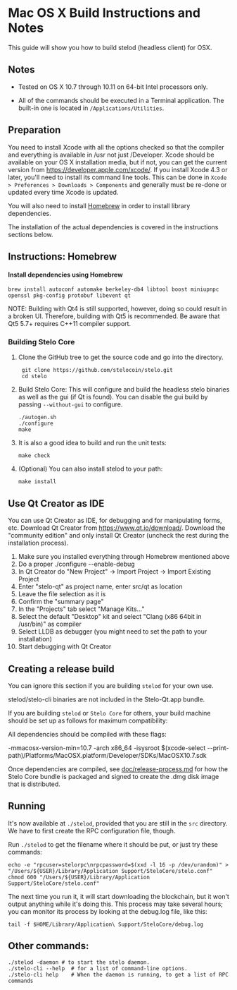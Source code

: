 Mac OS X Build Instructions and Notes
====================================
This guide will show you how to build stelod (headless client) for OSX.

Notes
-----

* Tested on OS X 10.7 through 10.11 on 64-bit Intel processors only.

* All of the commands should be executed in a Terminal application. The
built-in one is located in `/Applications/Utilities`.

Preparation
-----------

You need to install Xcode with all the options checked so that the compiler
and everything is available in /usr not just /Developer. Xcode should be
available on your OS X installation media, but if not, you can get the
current version from https://developer.apple.com/xcode/. If you install
Xcode 4.3 or later, you'll need to install its command line tools. This can
be done in `Xcode > Preferences > Downloads > Components` and generally must
be re-done or updated every time Xcode is updated.

You will also need to install [Homebrew](http://brew.sh) in order to install library
dependencies.

The installation of the actual dependencies is covered in the instructions
sections below.

Instructions: Homebrew
----------------------

#### Install dependencies using Homebrew

    brew install autoconf automake berkeley-db4 libtool boost miniupnpc openssl pkg-config protobuf libevent qt

NOTE: Building with Qt4 is still supported, however, doing so could result in a broken UI. Therefore, building with Qt5 is recommended. Be aware that Qt5 5.7+ requires C++11 compiler support.

### Building Stelo Core

1. Clone the GitHub tree to get the source code and go into the directory.

        git clone https://github.com/stelocoin/stelo.git
        cd stelo

2.  Build Stelo Core:
    This will configure and build the headless stelo binaries as well as the gui (if Qt is found).
    You can disable the gui build by passing `--without-gui` to configure.

        ./autogen.sh
        ./configure
        make

3.  It is also a good idea to build and run the unit tests:

        make check

4.  (Optional) You can also install stelod to your path:

        make install

Use Qt Creator as IDE
------------------------
You can use Qt Creator as IDE, for debugging and for manipulating forms, etc.
Download Qt Creator from https://www.qt.io/download/. Download the "community edition" and only install Qt Creator (uncheck the rest during the installation process).

1. Make sure you installed everything through Homebrew mentioned above
2. Do a proper ./configure --enable-debug
3. In Qt Creator do "New Project" -> Import Project -> Import Existing Project
4. Enter "stelo-qt" as project name, enter src/qt as location
5. Leave the file selection as it is
6. Confirm the "summary page"
7. In the "Projects" tab select "Manage Kits..."
8. Select the default "Desktop" kit and select "Clang (x86 64bit in /usr/bin)" as compiler
9. Select LLDB as debugger (you might need to set the path to your installation)
10. Start debugging with Qt Creator

Creating a release build
------------------------
You can ignore this section if you are building `stelod` for your own use.

stelod/stelo-cli binaries are not included in the Stelo-Qt.app bundle.

If you are building `stelod` or `Stelo Core` for others, your build machine should be set up
as follows for maximum compatibility:

All dependencies should be compiled with these flags:

 -mmacosx-version-min=10.7
 -arch x86_64
 -isysroot $(xcode-select --print-path)/Platforms/MacOSX.platform/Developer/SDKs/MacOSX10.7.sdk

Once dependencies are compiled, see [doc/release-process.md](release-process.md) for how the Stelo Core
bundle is packaged and signed to create the .dmg disk image that is distributed.

Running
-------

It's now available at `./stelod`, provided that you are still in the `src`
directory. We have to first create the RPC configuration file, though.

Run `./stelod` to get the filename where it should be put, or just try these
commands:

    echo -e "rpcuser=stelorpc\nrpcpassword=$(xxd -l 16 -p /dev/urandom)" > "/Users/${USER}/Library/Application Support/SteloCore/stelo.conf"
    chmod 600 "/Users/${USER}/Library/Application Support/SteloCore/stelo.conf"

The next time you run it, it will start downloading the blockchain, but it won't
output anything while it's doing this. This process may take several hours;
you can monitor its process by looking at the debug.log file, like this:

    tail -f $HOME/Library/Application\ Support/SteloCore/debug.log

Other commands:
-------

    ./stelod -daemon # to start the stelo daemon.
    ./stelo-cli --help  # for a list of command-line options.
    ./stelo-cli help    # When the daemon is running, to get a list of RPC commands
